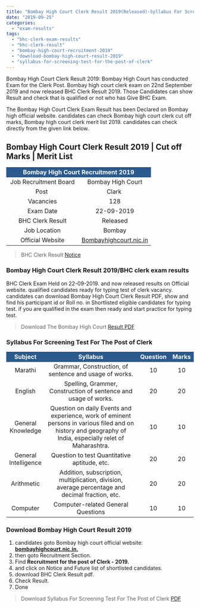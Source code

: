 ```yaml
---
title: "Bombay High Court Clerk Result 2019(Released)-Syllabus For Screening Test For Clerk Post"
date: "2019-09-25"
categories: 
  - "exam-results"
tags: 
  - "bhc-clerk-exam-results"
  - "bhc-clerk-result"
  - "bombay-high-court-recruitment-2019"
  - "download-bombay-high-court-result-2019"
  - "syllabus-for-screening-test-for-the-post-of-clerk"
---
```


Bombay High Court Clerk Result 2019: Bombay High Court has conducted Exam for the Clerk Post. Bombay high court clerk exam on 22nd September 2019 and now released BHC Clerk Result 2019. Those Candidates can show Result and check that is qualified or not who has Give BHC Exam.

The Bombay High Court Clerk Exam Result has been Declared on Bombay high official website. candidates can check Bombay high court clerk cut off marks, Bombay high court clerk merit list 2019. candidates can check directly from the given link below.

## Bombay High Court Clerk Result 2019 | Cut off Marks | Merit List

<table style="border-collapse: collapse; width: 100%;"><tbody><tr><td style="width: 50%; background-color: #2a5a8e; text-align: center;" colspan="2"><span style="font-size: 12pt;"><strong><span style="color: #ffffff;">Bombay High Court Recruitment 2019</span></strong></span></td></tr><tr><td style="width: 50%; text-align: center;"><span style="font-size: 12pt;">Job Recruitment Board</span></td><td style="width: 50%; text-align: center;"><span style="font-size: 12pt;">Bombay High Court</span></td></tr><tr><td style="width: 50%; text-align: center;"><span style="font-size: 12pt;">Post&nbsp;</span></td><td style="width: 50%; text-align: center;"><span style="font-size: 12pt;">Clark&nbsp;</span></td></tr><tr><td style="width: 50%; text-align: center;"><span style="font-size: 12pt;">Vacancies</span></td><td style="width: 50%; text-align: center;"><span style="font-size: 12pt;">128</span></td></tr><tr><td style="width: 50%; text-align: center;"><span style="font-size: 12pt;">Exam Date</span></td><td style="width: 50%; text-align: center;"><span style="font-size: 12pt;">22-09-2019</span></td></tr><tr><td style="width: 50%; text-align: center;"><span style="font-size: 12pt;">BHC Clerk Result</span></td><td style="width: 50%; text-align: center;"><span style="font-size: 12pt;">Released</span></td></tr><tr><td style="width: 50%; text-align: center;"><span style="font-size: 12pt;">Job Location</span></td><td style="width: 50%; text-align: center;"><span style="font-size: 12pt;">Bombay</span></td></tr><tr><td style="width: 50%; text-align: center;"><span style="font-size: 12pt;">Official Website</span></td><td style="width: 50%; text-align: center;"><span style="font-size: 12pt;"><a href="https://bombayhighcourt.nic.in" target="_blank" rel="noopener noreferrer">Bombayhighcourt.nic.in</a></span></td></tr></tbody></table>

> BHC Clerk Result [Notice](https://freegovtjobalert.in/wp-content/uploads/2019/09/Notice-Bombay-High-Court-Clerk-Result.pdf)

### Bombay High Court Clerk Result 2019/BHC clerk exam results

BHC Clerk Exam Held on 22-09-2019. and now released results on Official website. qualified candidates ready for typing test of clerk vacancy. candidates can download Bombay High Court Clerk Result PDF, show and find his participant id or Roll no. in Shortlisted eligible candidates for typing test. if you are qualified in the exam then ready and start practice for typing test.

> Download The Bombay High Court [Result PDF](https://freegovtjobalert.in/wp-content/uploads/2019/09/Bombay-High-Court-Clerk-Result-PDF.pdf)

### Syllabus For Screening Test For The Post of Clerk

<table style="border-collapse: collapse; width: 100%;"><tbody><tr><td style="width: 19.186%; text-align: center; background-color: #2a5a8e;"><strong><span style="font-size: 12pt; color: #ffffff;">Subject</span></strong></td><td style="width: 60.7699%; text-align: center; background-color: #2a5a8e;"><strong><span style="font-size: 12pt; color: #ffffff;">Syllabus</span></strong></td><td style="width: 10.1826%; text-align: center; background-color: #2a5a8e;"><strong><span style="font-size: 12pt; color: #ffffff;">Question</span></strong></td><td style="width: 9.86151%; text-align: center; background-color: #2a5a8e;"><strong><span style="font-size: 12pt; color: #ffffff;">Marks</span></strong></td></tr><tr><td style="width: 19.186%; text-align: center;"><span style="font-size: 12pt;">Marathi</span></td><td style="width: 60.7699%; text-align: center;"><span style="font-size: 12pt;">Grammar, Construction, of sentence and usage of works.</span></td><td style="width: 10.1826%; text-align: center;"><span style="font-size: 12pt;">10</span></td><td style="width: 9.86151%; text-align: center;"><span style="font-size: 12pt;">10</span></td></tr><tr><td style="width: 19.186%; text-align: center;"><span style="font-size: 12pt;">English</span></td><td style="width: 60.7699%; text-align: center;"><span style="font-size: 12pt;">Spelling, Grammer, Construction of sentence and usage of works.</span></td><td style="width: 10.1826%; text-align: center;"><span style="font-size: 12pt;">20</span></td><td style="width: 9.86151%; text-align: center;"><span style="font-size: 12pt;">20</span></td></tr><tr><td style="width: 19.186%; text-align: center;"><span style="font-size: 12pt;">General Knowledge</span></td><td style="width: 60.7699%; text-align: center;"><span style="font-size: 12pt;">Question on daily Events and experience, work of eminent persons in various filed and on history and geography of India, especially relet of Maharashtra.</span></td><td style="width: 10.1826%; text-align: center;"><span style="font-size: 12pt;">10</span></td><td style="width: 9.86151%; text-align: center;"><span style="font-size: 12pt;">10</span></td></tr><tr><td style="width: 19.186%; text-align: center;"><span style="font-size: 12pt;">General Intelligence</span></td><td style="width: 60.7699%; text-align: center;"><span style="font-size: 12pt;">Question to test Quantitative aptitude, etc.</span></td><td style="width: 10.1826%; text-align: center;"><span style="font-size: 12pt;">20</span></td><td style="width: 9.86151%; text-align: center;"><span style="font-size: 12pt;">20</span></td></tr><tr><td style="width: 19.186%; text-align: center;"><span style="font-size: 12pt;">Arithmetic</span></td><td style="width: 60.7699%; text-align: center;"><span style="font-size: 12pt;">Addition, subscription, multiplication, division, average percentage and decimal fraction, etc.</span></td><td style="width: 10.1826%; text-align: center;"><span style="font-size: 12pt;">20</span></td><td style="width: 9.86151%; text-align: center;"><span style="font-size: 12pt;">20</span></td></tr><tr><td style="width: 19.186%; text-align: center;"><span style="font-size: 12pt;">Computer</span></td><td style="width: 60.7699%; text-align: center;"><span style="font-size: 12pt;">Computer-related General Questions</span></td><td style="width: 10.1826%; text-align: center;"><span style="font-size: 12pt;">10</span></td><td style="width: 9.86151%; text-align: center;"><span style="font-size: 12pt;">10</span></td></tr></tbody></table>

### Download Bombay High Court Result 2019

1. candidates goto Bombay high court official website: [**bombayhighcourt.nic.in.**](http://bombayhighcourt.nic.in.)
2. then goto Recruitment Section.
3. Find **Recruitment for the post of Clerk - 2019.**
4. and click on Notice and Future list of shortlisted candidates.
5. download BHC Clerk Result pdf.
6. Check Result.
7. Done

> Download Syllabus For Screening Test For The Post of Clerk [PDF](https://freegovtjobalert.in/wp-content/uploads/2019/09/Syllabus-For-Screening-Test-For-The-Post-of-Clerk-PDF.pdf)
